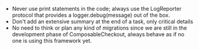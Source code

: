 - Never use print statements in the code; always use the LogReporter protocol that provides a logger.debug(message) out of the box.
- Don't add an extensive summary at the end of a task, only critical details
- No need to think or plan any kind of migrations since we are still in the development phase of ComposableCheckout, always behave as if no one is using this framework yet.
